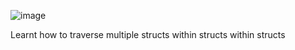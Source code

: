 ![image](https://github.com/user-attachments/assets/0c3ed018-c3cb-4973-b12c-1e1accd0971f)


Learnt how to traverse multiple structs within structs within structs

